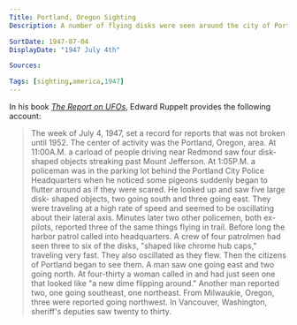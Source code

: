 ```yaml
---
Title: Portland, Oregon Sighting
Description: A number of flying disks were seen around the city of Portland.

SortDate: 1947-07-04
DisplayDate: "1947 July 4th"

Sources: 

Tags: [sighting,america,1947]
---
```


In his book *[The Report on UFOs](/sources/report-on-ufos-ruppelt)*, Edward Ruppelt provides the following account:

>The week of July 4, 1947, set a record for reports that was not broken until 1952. The center of activity was the Portland, Oregon, area. At 11:00A.M. a carload of people driving near Redmond saw four disk-shaped objects streaking past Mount Jefferson. At 1:05P.M. a policeman was in the parking lot behind the Portland City Police Headquarters when he noticed some pigeons suddenly began to flutter around as if they were scared. He looked up and saw five large disk- shaped objects, two going south and three going east. They were traveling at a high rate of speed and seemed to be oscillating about their lateral axis. Minutes later two other policemen, both ex- pilots, reported three of the same things flying in trail. Before long the harbor patrol called into headquarters. A crew of four patrolmen had seen three to six of the disks, "shaped like chrome hub caps," traveling very fast. They also oscillated as they flew. Then the citizens of Portland began to see them. A man saw one going east and two going north. At four-thirty a woman called in and had just seen one that looked like "a new dime flipping around." Another man reported two, one going southeast, one northeast. From Milwaukie, Oregon, three were reported going northwest. In Vancouver, Washington, sheriff's deputies saw twenty to thirty.
